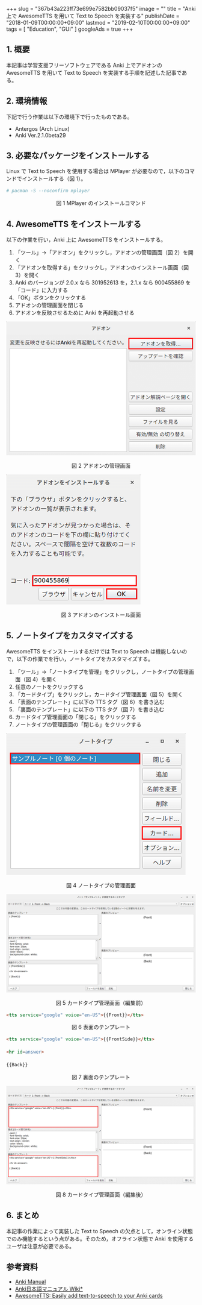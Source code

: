 +++
slug = "367b43a223ff73e699e7582bb09037f5"
image = ""
title = "Anki 上で AwesomeTTS を用いて Text to Speech を実装する"
publishDate = "2018-01-09T00:00:00+09:00"
lastmod = "2019-02-10T00:00:00+09:00"
tags = [ "Education", "GUI" ]
googleAds = true
+++

## 1. 概要

本記事は学習支援フリーソフトウェアである Anki 上でアドオンの AwesomeTTS を用いて Text to Speech を実装する手順を記述した記事である。

## 2. 環境情報

下記で行う作業は以下の環境下で行ったものである。

 * Antergos (Arch Linux)
 * Anki Ver.2.1.0beta29

## 3. 必要なパッケージをインストールする

Linux で Text to Speech を使用する場合は MPlayer が必要なので，以下のコマンドでインストールする（図 1）。

```bash
# pacman -S --noconfirm mplayer
```

<center>図 1 MPlayer のインストールコマンド</center>

## 4. AwesomeTTS をインストールする

以下の作業を行い，Anki 上に AwesomeTTS をインストールする。

1. 「ツール」→「アドオン」をクリックし，アドオンの管理画面（図 2）を開く
2. 「アドオンを取得する」をクリックし，アドオンのインストール画面（図 3）を開く
3. Anki のバージョンが 2.0.x なら 301952613 を，2.1.x なら 900455869 を「コード」に入力する
4. 「OK」ボタンをクリックする
5. アドオンの管理画面を閉じる
6. アドオンを反映させるために Anki を再起動させる

![](e9485a8687976e37e9596efd41a86db0.png)

<center>図 2 アドオンの管理画面</center>

![](ce6e0b7c4bb27be48103d209c96069da.png)

<center>図 3 アドオンのインストール画面</center>

## 5. ノートタイプをカスタマイズする

AwesomeTTS をインストールするだけでは Text to Speech は機能しないので，以下の作業でを行い，ノートタイプをカスタマイズする。

1. 「ツール」→「ノートタイプを管理」をクリックし，ノートタイプの管理画面（図 4）を開く
2. 任意のノートをクリックする
3. 「カードタイプ」をクリックし，カードタイプ管理画面（図 5）を開く
4. 「表面のテンプレート」に以下の TTS タグ（図 6）を書き込む
5. 「裏面のテンプレート」に以下の TTS タグ（図 7）を書き込む
6. カードタイプ管理画面の「閉じる」をクリックする
7. ノートタイプの管理画面の「閉じる」をクリックする

![](e6f7768d9c4294e38f6a062aecd17070.png)

<center>図 4 ノートタイプの管理画面</center>

![](1b8bcc3457ebc15e02369e303c7bce4e.png)

<center>図 5 カードタイプ管理画面（編集前）</center>

```HTML
<tts service="google" voice="en-US">{{Front}}</tts>
```

<center>図 6 表面のテンプレート</center>

```HTML
<tts service="google" voice="en-US">{{FrontSide}}</tts>

<hr id=answer>

{{Back}}
```

<center>図 7 裏面のテンプレート</center>

![](c00345a2405faee61b9783bcb9fb8abe.png)

<center>図 8 カードタイプ管理画面（編集後）</center>

## 6. まとめ

本記事の作業によって実装した Text to Speech の欠点として，オンライン状態でのみ機能するという点がある。そのため，オフライン状態で Anki を使用するユーザは注意が必要である。

## 参考資料

* [Anki Manual](https://apps.ankiweb.net/docs/manual.html)
* [Anki日本語マニュアル Wiki*](http://wikiwiki.jp/rage2050/)
* [AwesomeTTS: Easily add text-to-speech to your Anki cards](https://ankiatts.appspot.com/)
